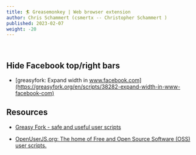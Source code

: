 ```yaml
---
title: 🏄 Greasemonkey | Web browser extension
author: Chris Schammert (csmertx -- Christopher Schammert )
published: 2023-02-07
weight: -20
---
```


<!-- The content of this website was written by Christopher Schammert aka Chris Schammert -->

<br />

## Hide Facebook top/right bars

- [greasyfork: Expand width in www.facebook.com](https://greasyfork.org/en/scripts/38282-expand-width-in-www-facebook-com)

## Resources

- [Greasy Fork - safe and useful user scripts](greasyfork.org)

- [OpenUserJS.org: The home of Free and Open Source Software (OSS) user scripts.](openuserjs.org)
